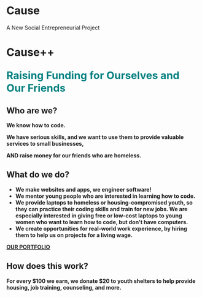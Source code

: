 # Cause
A New Social Entrepreneurial Project
<!DOCTYPE html >
<!-- Save before running -->
<html lang="en">
<head>
	<link type="text/css" rel="stylesheet" href="stylesheet.css"/>
	<title>
		Cause++
	</title>
	<meta charset="utf-8" />
</head>

<body>
	<h1>Cause++</h1>
		<p style=font-size:27px;color:teal><strong>Raising Funding for Ourselves and Our Friends</p>
	<h2>Who are we?</h2>
		<p>We know how to code.</p> 
		<p>We have serious skills, and we want to use them to provide valuable services to small businesses,</p> 
		<p>AND raise money for our friends who are homeless.</p>
	<h2>What do we do?</h2>
		<ul>
			<li>We make websites and apps, we engineer software!</li>
			<li>We mentor young people who are interested in learning how to code.</li> 
			<li>We provide laptops to homeless or housing-compromised youth, so they can practice their coding skills and train for new jobs. We are especially interested in giving free or low-cost laptops to young women who want to learn how to code, but don't have computers.</li>
			<li>We create opportunities for real-world work experience, by hiring them to help us on projects for a living wage.</li>
		</ul>
		<a href="www.google.com"><p>OUR PORTFOLIO</p></a>
	<h2>How does this work?</h2>
		<p>For every $100 we earn, we donate $20 to youth shelters to help provide housing, job training, counseling, and more.</p>
</body>
	
</html>	

